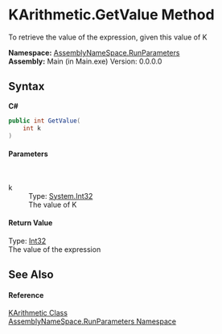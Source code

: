 # KArithmetic.GetValue Method 
 

To retrieve the value of the expression, given this value of K

**Namespace:**&nbsp;<a href="4763cf1c-e4af-43c5-78fe-6f03f6e2281f">AssemblyNameSpace.RunParameters</a><br />**Assembly:**&nbsp;Main (in Main.exe) Version: 0.0.0.0

## Syntax

**C#**<br />
``` C#
public int GetValue(
	int k
)
```


#### Parameters
&nbsp;<dl><dt>k</dt><dd>Type: <a href="http://msdn2.microsoft.com/en-us/library/td2s409d" target="_blank">System.Int32</a><br />The value of K</dd></dl>

#### Return Value
Type: <a href="http://msdn2.microsoft.com/en-us/library/td2s409d" target="_blank">Int32</a><br />The value of the expression

## See Also


#### Reference
<a href="1b90f0c6-d6d8-a0f7-348d-2ebc2cde00b7">KArithmetic Class</a><br /><a href="4763cf1c-e4af-43c5-78fe-6f03f6e2281f">AssemblyNameSpace.RunParameters Namespace</a><br />